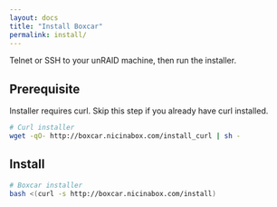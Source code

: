 ```yaml
---
layout: docs
title: "Install Boxcar"
permalink: install/
---
```


Telnet or SSH to your unRAID machine, then run the installer.

## Prerequisite

Installer requires curl. Skip this step if you already have curl installed.

```bash
# Curl installer
wget -qO- http://boxcar.nicinabox.com/install_curl | sh -
```

## Install

```bash
# Boxcar installer
bash <(curl -s http://boxcar.nicinabox.com/install)
```
